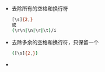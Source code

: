 - 去除所有的空格和换行符

  ```bash
  [\s]{2,}
  或
  (\r\n|\n|\r|\t)/i
  ```

  

- 去除多余的空格和换行符，只保留一个

  ```bash
  ([\s]{2,})
  ```

  

- 